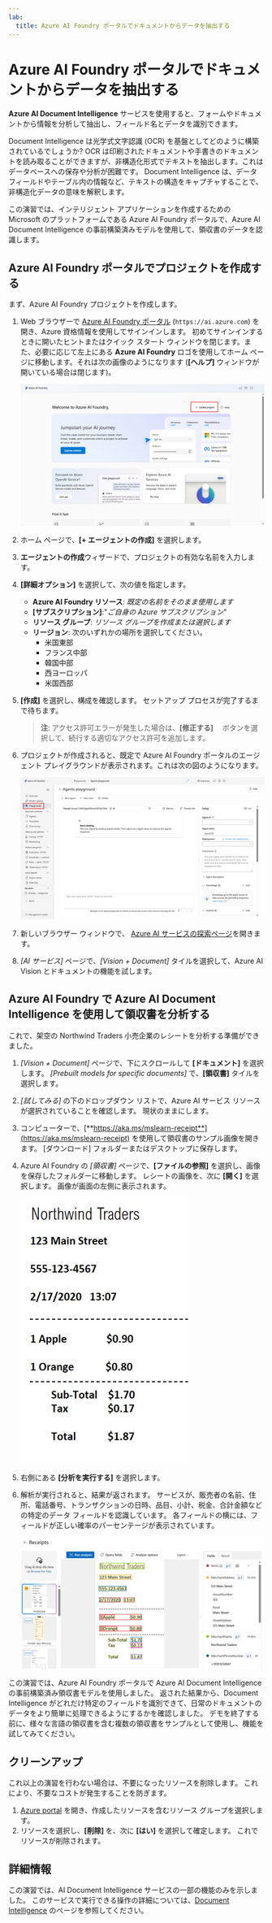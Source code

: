 ```yaml
---
lab:
  title: Azure AI Foundry ポータルでドキュメントからデータを抽出する
---
```


# Azure AI Foundry ポータルでドキュメントからデータを抽出する

**Azure AI Document Intelligence** サービスを使用すると、フォームやドキュメントから情報を分析して抽出し、フィールド名とデータを識別できます。 

Document Intelligence は光学式文字認識 (OCR) を基盤としてどのように構築されているでしょうか? OCR は印刷されたドキュメントや手書きのドキュメントを読み取ることができますが、非構造化形式でテキストを抽出します。これはデータベースへの保存や分析が困難です。 Document Intelligence は、データ フィールドやテーブル内の情報など、テキストの構造をキャプチャすることで、非構造化データの意味を解釈します。 

この演習では、インテリジェント アプリケーションを作成するための Microsoft のプラットフォームである Azure AI Foundry ポータルで、Azure AI Document Intelligence の事前構築済みモデルを使用して、領収書のデータを認識します。 

## Azure AI Foundry ポータルでプロジェクトを作成する

まず、Azure AI Foundry プロジェクトを作成します。

1. Web ブラウザーで [Azure AI Foundry ポータル](https://ai.azure.com) (`https://ai.azure.com`) を開き、Azure 資格情報を使用してサインインします。 初めてサインインするときに開いたヒントまたはクイック スタート ウィンドウを閉じます。また、必要に応じて左上にある **Azure AI Foundry** ロゴを使用してホーム ページに移動します。それは次の画像のようになります (**[ヘルプ]** ウィンドウが開いている場合は閉じます)。

    ![エージェントの作成が選択されている Azure AI Foundry ホーム ページのスクリーンショット。](./media/azure-ai-foundry-home-page.png)

1. ホーム ページで、**[+ エージェントの作成]** を選択します。

1. **エージェントの作成**ウィザードで、プロジェクトの有効な名前を入力します。 

1. **[詳細オプション]** を選択して、次の値を指定します。
    - **Azure AI Foundry リソース**: *既定の名前をそのまま使用します*
    - **[サブスクリプション]**:"*ご自身の Azure サブスクリプション*"
    - **リソース グループ**: *リソース グループを作成または選択します*
    - **リージョン**: 次のいずれかの場所を選択してください。
        * 米国東部
        * フランス中部
        * 韓国中部
        * 西ヨーロッパ
        * 米国西部

1. **[作成]** を選択し、構成を確認します。 セットアップ プロセスが完了するまで待ちます。

    >**注**: アクセス許可エラーが発生した場合は、**[修正する]** 　ボタンを選択して、続行する適切なアクセス許可を追加します。

1. プロジェクトが作成されると、既定で Azure AI Foundry ポータルのエージェント プレイグラウンドが表示されます。これは次の図のようになります。

    ![Azure AI Foundry ポータルの Azure AI プロジェクトの詳細のスクリーンショット。](./media/ai-foundry-project-2.png)

1. 新しいブラウザー ウィンドウで、 [Azure AI サービスの探索ページ](https://ai.azure.com/explore/aiservices)を開きます。

1. *[AI サービス]* ページで、*[Vision + Document]* タイルを選択して、Azure AI Vision とドキュメントの機能を試します。

## Azure AI Foundry で Azure AI Document Intelligence を使用して領収書を分析する 

これで、架空の Northwind Traders 小売企業のレシートを分析する準備ができました。

1. *[Vision + Document]* ページで、下にスクロールして **[ドキュメント]** を選択します。 *[Prebuilt models for specific documents]* で、**[領収書]** タイルを選択します。

1. *[試してみる]* の下のドロップダウン リストで、Azure AI サービス リソースが選択されていることを確認します。 現状のままにします。

1. コンピューターで、[**https://aka.ms/mslearn-receipt**](https://aka.ms/mslearn-receipt) を使用して領収書のサンプル画像を開きます。 [ダウンロード] フォルダーまたはデスクトップに保存します。 
 
1. Azure AI Foundry の *[領収書]* ページで、**[ファイルの参照]** を選択し、画像を保存したフォルダーに移動します。 レシートの画像を、次に **[開く]** を選択します。 画像が画面の左側に表示されます。

    ![northwind レシートのスクリーンショット。](media/document-intelligence/receipt.jpg)

1. 右側にある **[分析を実行する]** を選択します。

1. 解析が実行されると、結果が返されます。 サービスが、販売者の名前、住所、電話番号、トランザクションの日時、品目、小計、税金、合計金額などの特定のデータ フィールドを認識しています。 各フィールドの横には、フィールドが正しい確率のパーセンテージが表示されています。

    ![Azure AI Foundry ポータルの領収書分析結果のスクリーンショット。データ フィールドの周囲に境界ボックスが表示され、抽出されたフィールドにテキストが表示されています。](media/receipt-lab-result.png)

この演習では、Azure AI Foundry ポータルで Azure AI Document Intelligence の事前構築済み領収書モデルを使用しました。 返された結果から、Document Intelligence がどれだけ特定のフィールドを識別できて、日常のドキュメントのデータをより簡単に処理できるようにするかを確認しました。 デモを終了する前に、様々な言語の領収書を含む複数の領収書をサンプルとして使用し、機能を試してみてください。

## クリーンアップ

これ以上の演習を行わない場合は、不要になったリソースを削除します。 これにより、不要なコストが発生することを防ぎます。

1. [Azure portal]( https://portal.azure.com) を開き、作成したリソースを含むリソース グループを選択します。
1. リソースを選択し、**[削除]** を、次に **[はい]** を選択して確定します。 これでリソースが削除されます。

## 詳細情報

この演習では、AI Document Intelligence サービスの一部の機能のみを示しました。 このサービスで実行できる操作の詳細については、[Document Intelligence](https://learn.microsoft.com/azure/ai-services/document-intelligence/overview?view=doc-intel-3.1.0) のページを参照してください。
